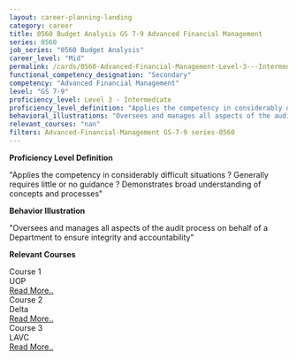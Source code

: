 ```yaml
---
layout: career-planning-landing
category: career
title: 0560 Budget Analysis GS 7-9 Advanced Financial Management
series: 0560
job_series: "0560 Budget Analysis"
career_level: "Mid"
permalink: /cards/0560-Advanced-Financial-Management-Level-3---Intermediate/
functional_competency_designation: "Secondary"
competency: "Advanced Financial Management"
level: "GS 7-9"
proficiency_level: Level 3 - Intermediate
proficiency_level_definition: "Applies the competency in considerably difficult situations ? Generally requires little or no guidance ? Demonstrates broad understanding of concepts and processes"
behavioral_illustrations: "Oversees and manages all aspects of the audit process on behalf of a Department to ensure integrity and accountability"
relevant_courses: "nan"
filters: Advanced-Financial-Management GS-7-9 series-0560
---
```


<p><b>Proficiency Level Definition</b></p>
<p>"Applies the competency in considerably difficult situations ? Generally requires little or no guidance ? Demonstrates broad understanding of concepts and processes"</p>
<p><b>Behavior Illustration</b></p>
<p>"Oversees and manages all aspects of the audit process on behalf of a Department to ensure integrity and accountability"</p>
<p><b>Relevant Courses</b></p>
<div class="cfo-courses-outer"><div class="cfo-courses-inner">Course 1</div><div class="cfo-courses-inner">UOP</div><div class="cfo-courses-inner"><a href="/cards/0560-Advanced-Financial-Management-Level-3---Intermediate/">Read More..</a></div></div>
<div class="cfo-courses-outer"><div class="cfo-courses-inner">Course 2</div><div class="cfo-courses-inner">Delta</div><div class="cfo-courses-inner"><a href="/cards/0560-Advanced-Financial-Management-Level-3---Intermediate/">Read More..</a></div></div>
<div class="cfo-courses-outer"><div class="cfo-courses-inner">Course 3</div><div class="cfo-courses-inner">LAVC</div><div class="cfo-courses-inner"><a href="/cards/0560-Advanced-Financial-Management-Level-3---Intermediate/">Read More..</a></div></div>
